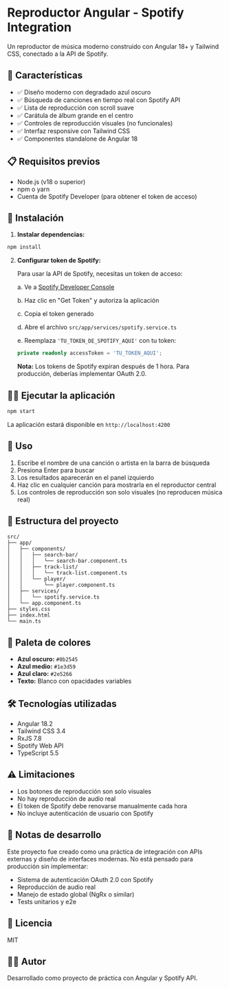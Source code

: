 # Reproductor Angular - Spotify Integration

Un reproductor de música moderno construido con Angular 18+ y Tailwind CSS, conectado a la API de Spotify.

## 🎨 Características

- ✅ Diseño moderno con degradado azul oscuro
- ✅ Búsqueda de canciones en tiempo real con Spotify API
- ✅ Lista de reproducción con scroll suave
- ✅ Carátula de álbum grande en el centro
- ✅ Controles de reproducción visuales (no funcionales)
- ✅ Interfaz responsive con Tailwind CSS
- ✅ Componentes standalone de Angular 18

## 📋 Requisitos previos

- Node.js (v18 o superior)
- npm o yarn
- Cuenta de Spotify Developer (para obtener el token de acceso)

## 🚀 Instalación

1. **Instalar dependencias:**

```bash
npm install
```

2. **Configurar token de Spotify:**

   Para usar la API de Spotify, necesitas un token de acceso:

   a. Ve a [Spotify Developer Console](https://developer.spotify.com/console/get-search-item/)
   
   b. Haz clic en "Get Token" y autoriza la aplicación
   
   c. Copia el token generado
   
   d. Abre el archivo `src/app/services/spotify.service.ts`
   
   e. Reemplaza `'TU_TOKEN_DE_SPOTIFY_AQUI'` con tu token:

   ```typescript
   private readonly accessToken = 'TU_TOKEN_AQUI';
   ```

   **Nota:** Los tokens de Spotify expiran después de 1 hora. Para producción, deberías implementar OAuth 2.0.

## 🏃‍♂️ Ejecutar la aplicación

```bash
npm start
```

La aplicación estará disponible en `http://localhost:4200`

## 🎯 Uso

1. Escribe el nombre de una canción o artista en la barra de búsqueda
2. Presiona Enter para buscar
3. Los resultados aparecerán en el panel izquierdo
4. Haz clic en cualquier canción para mostrarla en el reproductor central
5. Los controles de reproducción son solo visuales (no reproducen música real)

## 📁 Estructura del proyecto

```
src/
├── app/
│   ├── components/
│   │   ├── search-bar/
│   │   │   └── search-bar.component.ts
│   │   ├── track-list/
│   │   │   └── track-list.component.ts
│   │   └── player/
│   │       └── player.component.ts
│   ├── services/
│   │   └── spotify.service.ts
│   └── app.component.ts
├── styles.css
├── index.html
└── main.ts
```

## 🎨 Paleta de colores

- **Azul oscuro:** `#0b2545`
- **Azul medio:** `#1e3d59`
- **Azul claro:** `#2e5266`
- **Texto:** Blanco con opacidades variables

## 🛠️ Tecnologías utilizadas

- Angular 18.2
- Tailwind CSS 3.4
- RxJS 7.8
- Spotify Web API
- TypeScript 5.5

## ⚠️ Limitaciones

- Los botones de reproducción son solo visuales
- No hay reproducción de audio real
- El token de Spotify debe renovarse manualmente cada hora
- No incluye autenticación de usuario con Spotify

## 📝 Notas de desarrollo

Este proyecto fue creado como una práctica de integración con APIs externas y diseño de interfaces modernas. No está pensado para producción sin implementar:

- Sistema de autenticación OAuth 2.0 con Spotify
- Reproducción de audio real
- Manejo de estado global (NgRx o similar)
- Tests unitarios y e2e

## 📄 Licencia

MIT

## 👨‍💻 Autor

Desarrollado como proyecto de práctica con Angular y Spotify API.
